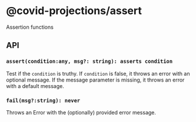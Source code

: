 # @covid-projections/assert

Assertion functions

## API

### `assert(condition:any, msg?: string): asserts condition`

Test if the `condition` is truthy. If `condition` is false, it throws an error with an optional message. If the message parameter is missing, it throws an error with a default message.

### `fail(msg?:string): never`

Throws an Error with the (optionally) provided error message.
